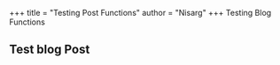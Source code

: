+++
title = "Testing Post Functions"
author = "Nisarg"
+++
Testing Blog Functions
<!--more-->
## Test blog Post
